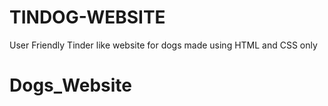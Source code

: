 # TINDOG-WEBSITE
User Friendly Tinder like website for dogs made using HTML and CSS only
# Dogs_Website
